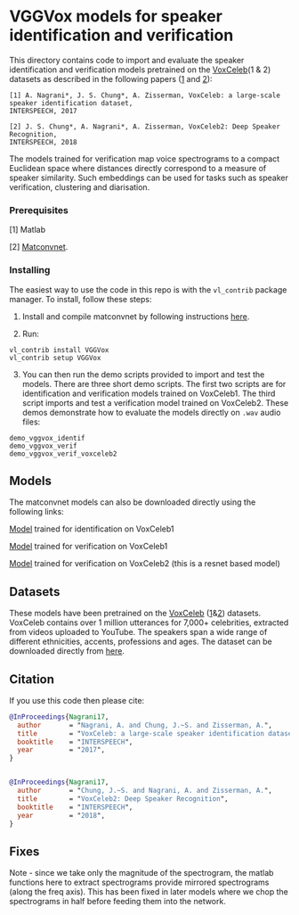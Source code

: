 # VGGVox models for speaker identification and verification

This directory contains code to import and evaluate the speaker identification and verification models pretrained on the [VoxCeleb](http://www.robots.ox.ac.uk/~vgg/data/voxceleb/)(1 & 2) datasets  as described in the following papers ([1](http://www.robots.ox.ac.uk/~vgg/publications/2017/Nagrani17/nagrani17.pdf) and [2](http://www.robots.ox.ac.uk/~vgg/publications/2018/Chung18a/chung18a.pdf)):

``` 
[1] A. Nagrani*, J. S. Chung*, A. Zisserman, VoxCeleb: a large-scale speaker identification dataset, 
INTERSPEECH, 2017

[2] J. S. Chung*, A. Nagrani*, A. Zisserman, VoxCeleb2: Deep Speaker Recognition, 
INTERSPEECH, 2018

``` 
The models trained for verification map voice spectrograms to a compact Euclidean
space where distances directly correspond to a measure
of speaker similarity. Such embeddings can be used for tasks such as speaker verification, clustering and diarisation.

### Prerequisites

[1] Matlab 

[2] [Matconvnet](http://www.vlfeat.org/matconvnet/).


### Installing

The easiest way to use the code in this repo is with the `vl_contrib` package 
manager.  To install, follow these steps: 

1. Install and compile matconvnet by following instructions [here](http://www.vlfeat.org/matconvnet/install/). 

2. Run:

```
vl_contrib install VGGVox
vl_contrib setup VGGVox
```
3. You can then run the demo scripts provided to import and test the models. There are three short demo scripts. The first two scripts are for identification and verification models trained on VoxCeleb1. The third script imports and test a verification model trained on VoxCeleb2. These demos demonstrate how to evaluate the models directly on `.wav` audio files:

```
demo_vggvox_identif 
demo_vggvox_verif 
demo_vggvox_verif_voxceleb2
```
## Models 
The matconvnet models can also be downloaded directly using the following links: 

[Model](http://www.robots.ox.ac.uk/~vgg/data/voxceleb/models/vggvox_ident_net.mat) trained for identification on VoxCeleb1 

[Model](http://www.robots.ox.ac.uk/~vgg/data/voxceleb/models/vggvox_ver_net.mat) trained for verification on VoxCeleb1 

[Model](http://www.robots.ox.ac.uk/~vgg/data/voxceleb2/ver_net.mat) trained for verification on VoxCeleb2 (this is a resnet based model)


## Datasets 
These models have been pretrained on the [VoxCeleb](http://www.robots.ox.ac.uk/~vgg/data/voxceleb/) ([1](http://www.robots.ox.ac.uk/~vgg/data/voxceleb/vox1.html)&[2](http://www.robots.ox.ac.uk/~vgg/data/voxceleb/vox2.html)) datasets. VoxCeleb contains over 1 million utterances for 7,000+ celebrities, extracted from videos uploaded to YouTube. The speakers span a wide range of different ethnicities, accents, professions and ages. The dataset can be downloaded directly from [here](http://www.robots.ox.ac.uk/~vgg/data/voxceleb/).

## Citation
If you use this code then please cite:

```bibtex
@InProceedings{Nagrani17,
  author       = "Nagrani, A. and Chung, J.~S. and Zisserman, A.",
  title        = "VoxCeleb: a large-scale speaker identification dataset",
  booktitle    = "INTERSPEECH",
  year         = "2017",
}


@InProceedings{Nagrani17,
  author       = "Chung, J.~S. and Nagrani, A. and Zisserman, A.",
  title        = "VoxCeleb2: Deep Speaker Recognition",
  booktitle    = "INTERSPEECH",
  year         = "2018",
}
```
## Fixes 

Note - since we take only the magnitude of the spectrogram, the matlab functions here to extract spectrograms provide mirrored spectrograms (along the freq axis). This has been fixed in later models where we chop the spectrograms in half before feeding them into the network.  
